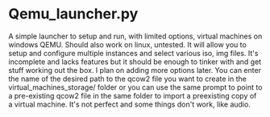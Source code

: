 # Qemu_launcher.py
A simple launcher to setup and run, with limited options, virtual machines on windows QEMU. Should also work on linux, untested.
It will allow you to setup and configure multiple instances and select various iso, img files.
It's incomplete and lacks features but it should be enough to tinker with and get stuff working out the box.
I plan on adding more options later.
You can enter the name of the desired path to the qcow2 file you want to create in the virtual_machines_storage/ folder or you can use the same prompt to point to a pre-existing qcow2 file in the same folder to import a preexisting copy of a virtual machine.
It's not perfect and some things don't work, like audio.
